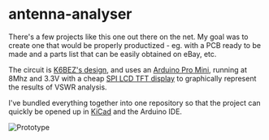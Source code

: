 # antenna-analyser

There's a few projects like this one out there on the net. My goal was to create one that would be properly productized - eg.
with a PCB ready to be made and a parts list that can be easily obtained on eBay, etc.

The circuit is [K6BEZ's design](https://sites.google.com/site/k6bezprojects/antenna-analyser), and uses
an [Arduino Pro Mini](https://www.arduino.cc/en/Main/ArduinoBoardProMini), running at 8Mhz and 3.3V with
a cheap [SPI LCD TFT display](http://www.electrodragon.com/product/eds-tft-lcd-lcm-spi-interface-variable1-82-2)
to graphically represent the results of VSWR analysis.

I've bundled everything together into one repository so that the project can quickly be opened up in [KiCad](http://www.kicad-pcb.org/)
and the Arduino IDE.

![Prototype](https://raw.githubusercontent.com/jasiek/antenna-analyser/master/pictures/prototype1.jpg)
